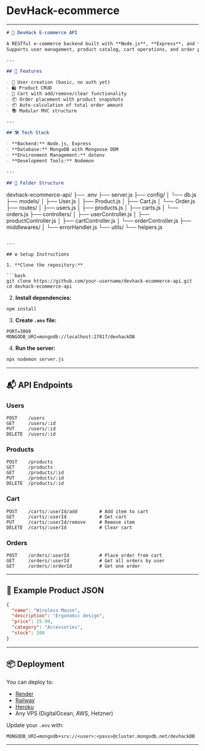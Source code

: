 # DevHack-ecommerce

---

```markdown
# 🛒 DevHack E-commerce API

A RESTful e-commerce backend built with **Node.js**, **Express**, and **MongoDB**.  
Supports user management, product catalog, cart operations, and order processing — perfect for learning or kickstarting an e-commerce app.

---

## 🚀 Features

- 🔐 User creation (basic, no auth yet)
- 🛍 Product CRUD
- 🛒 Cart with add/remove/clear functionality
- 📦 Order placement with product snapshots
- 📦 Auto-calculation of total order amount
- 📚 Modular MVC structure

---

## 🛠 Tech Stack

- **Backend:** Node.js, Express
- **Database:** MongoDB with Mongoose ODM
- **Environment Management:** dotenv
- **Development Tools:** Nodemon

---

## 📁 Folder Structure

```

devhack-ecommerce-api/
├── .env
├── server.js
├── config/
│   └── db.js
├── models/
│   ├── User.js
│   ├── Product.js
│   ├── Cart.js
│   └── Order.js
├── routes/
│   ├── users.js
│   ├── products.js
│   ├── carts.js
│   └── orders.js
├── controllers/
│   ├── userController.js
│   ├── productController.js
│   ├── cartController.js
│   └── orderController.js
├── middlewares/
│   └── errorHandler.js
└── utils/
└── helpers.js

````

---

## ⚙️ Setup Instructions

1. **Clone the repository:**

```bash
git clone https://github.com/your-username/devhack-ecommerce-api.git
cd devhack-ecommerce-api
````

2. **Install dependencies:**

```bash
npm install
```

3. **Create `.env` file:**

```env
PORT=3000
MONGODB_URI=mongodb://localhost:27017/devhackDB
```

4. **Run the server:**

```bash
npx nodemon server.js
```

---

## 📬 API Endpoints

### Users

```
POST    /users
GET     /users/:id
PUT     /users/:id
DELETE  /users/:id
```

### Products

```
POST    /products
GET     /products
GET     /products/:id
PUT     /products/:id
DELETE  /products/:id
```

### Cart

```
POST    /carts/:userId/add        # Add item to cart
GET     /carts/:userId            # Get cart
PUT     /carts/:userId/remove     # Remove item
DELETE  /carts/:userId            # Clear cart
```

### Orders

```
POST    /orders/:userId           # Place order from cart
GET     /orders/:userId           # Get all orders by user
GET     /orders/:orderId          # Get one order
```

---

## 🧪 Example Product JSON

```json
{
  "name": "Wireless Mouse",
  "description": "Ergonomic design",
  "price": 25.99,
  "category": "Accessories",
  "stock": 100
}
```

---

## 📦 Deployment

You can deploy to:

* [Render](https://render.com)
* [Railway](https://railway.app)
* [Heroku](https://heroku.com)
* Any VPS (DigitalOcean, AWS, Hetzner)

Update your `.env` with:

```env
MONGODB_URI=mongodb+srv://<user>:<pass>@cluster.mongodb.net/devhackDB
```

---


